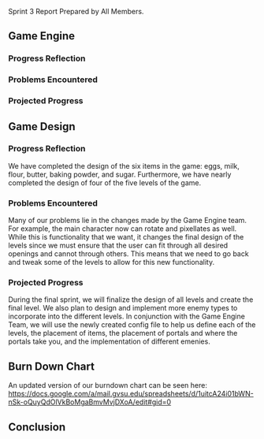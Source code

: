 Sprint 3 Report
Prepared by All Members.

## Game Engine

### Progress Reflection

### Problems Encountered

### Projected Progress

## Game Design

### Progress Reflection
We have completed the design of the six items in the game: eggs, milk, flour, butter, baking powder, and sugar. Furthermore, we have nearly completed the design of four of the five levels of the game.

### Problems Encountered
Many of our problems lie in the changes made by the Game Engine team. For example, the main character now can rotate and pixellates as well. While this is functionality that we want, it changes the final design of the levels since we must ensure that the user can fit through all desired openings and cannot through others. This means that we need to go back and tweak some of the levels to allow for this new functionality.

### Projected Progress
During the final sprint, we will finalize the design of all levels and create the final level. We also plan to design and implement more enemy types to incorporate into the different levels. In conjunction with the Game Engine Team, we will use the newly created config file to help us define each of the levels, the placement of items, the placement of portals and where the portals take you, and the implementation of different emenies.

## Burn Down Chart
An updated version of our burndown chart can be seen here:
https://docs.google.com/a/mail.gvsu.edu/spreadsheets/d/1uitcA24i01bWN-nSk-oQuyQdOlVkBoMgaBmvMvjDXoA/edit#gid=0

## Conclusion
